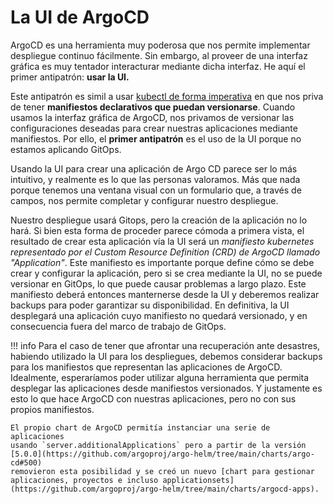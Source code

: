 # La UI de ArgoCD

ArgoCD es una herramienta muy poderosa que nos permite implementar despliegue
continuo fácilmente. Sin embargo, al proveer de una interfaz gráfica es muy
tentador interacturar mediante dicha interfaz. He aquí el primer antipatrón:
**usar la UI.** 

Este antipatrón es simil a usar [kubectl de forma
imperativa](https://kubernetes.io/docs/concepts/overview/working-with-objects/object-management/)
en que nos priva de tener __**manifiestos declarativos que puedan
versionarse**__. Cuando usamos la interfaz gráfica de ArgoCD, nos privamos de
versionar las configuraciones deseadas para crear nuestras aplicaciones mediante
manifiestos. Por ello, el **primer antipatrón** es el uso de la UI porque no
estamos aplicando GitOps.

Usando la UI para crear una aplicación de Argo CD parece ser lo más intuitivo, y
realmente es lo que las personas valoramos. Más que nada porque tenemos una
ventana visual con un formulario que, a través de campos, nos permite completar
y configurar nuestro despliegue. 

Nuestro despliegue usará Gitops, pero la creación de la aplicación no lo
hará. Si bien esta forma de proceder parece cómoda a primera vista, el resultado
de crear esta aplicación vía la UI será un *manifiesto kubernetes representado
por el Custom Resource Definition (CRD) de ArgoCD llamado "Application"*. Este
manifiesto es importante porque define cómo se debe crear y configurar la
aplicación, pero si se crea mediante la UI, no se puede versionar en GitOps, lo
que puede causar problemas a largo plazo. Este manifiesto deberá entonces
manternerse desde la UI y deberemos realizar backups para poder garantizar su
disponibilidad. En definitiva, la UI desplegará una aplicación cuyo manifiesto
no quedará versionado, y en consecuencia fuera del marco de trabajo de GitOps. 

!!! info
    Para el caso de tener que afrontar una recuperación ante desastres, habiendo
    utilizado la UI para los despliegues, debemos considerar backups para los
    manifiestos que representan las aplicaciones de ArgoCD. Idealmente,
    esperaríamos poder utilizar alguna herramienta que permita desplegar las
    aplicaciones desde manifiestos versionados. Y justamente es esto lo que hace
    ArgoCD con nuestras aplicaciones, pero no con sus propios manifiestos.

    El propio chart de ArgoCD permitía instanciar una serie de aplicaciones
    usando `server.additionalApplications` pero a partir de la versión [5.0.0](https://github.com/argoproj/argo-helm/tree/main/charts/argo-cd#500)
    removieron esta posibilidad y se creó un nuevo [chart para gestionar
    aplicaciones, proyectos e incluso applicationsets](https://github.com/argoproj/argo-helm/tree/main/charts/argocd-apps).

